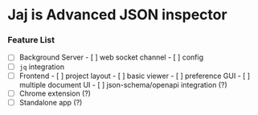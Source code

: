 Jaj is Advanced JSON inspector
==============================

### Feature List

- [ ] Background Server
      - [ ] web socket channel
      - [ ] config
- [ ] `jq` integration
- [ ] Frontend
      - [ ] project layout
      - [ ] basic viewer
      - [ ] preference GUI
      - [ ] multiple document UI
      - [ ] json-schema/openapi integration (?)
- [ ] Chrome extension (?)
- [ ] Standalone app (?)
